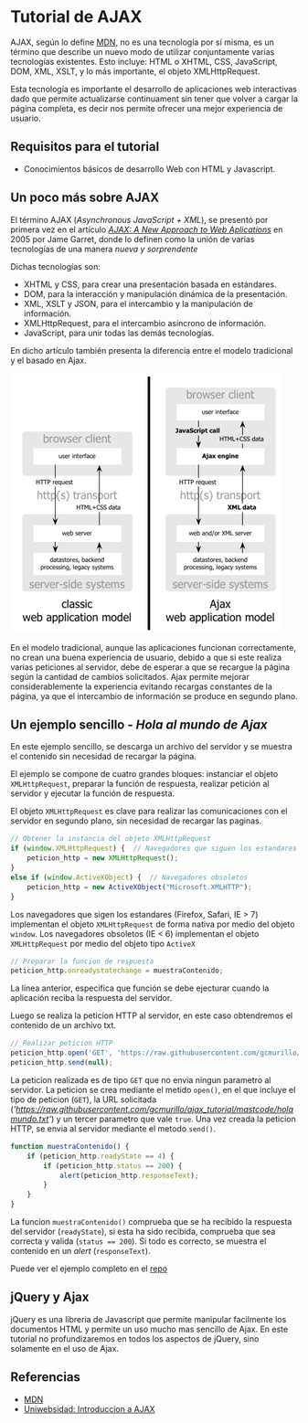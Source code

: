 # Tutorial de AJAX
AJAX, según lo define [MDN](https://developer.mozilla.org/es/docs/Web/Guide/AJAX),  no es una tecnología por sí misma, es un término que describe un nuevo modo de utilizar conjuntamente varias tecnologías existentes. Esto incluye: HTML o XHTML, CSS, JavaScript, DOM, XML, XSLT, y lo más importante, el objeto XMLHttpRequest.

Esta tecnología es importante el desarrollo de aplicaciones web interactivas dado que permite actualizarse continuament sin tener que volver a cargar la página completa, es decir nos permite ofrecer una mejor experiencia de usuario.

## Requisitos para el tutorial
* Conocimientos básicos de desarrollo Web con HTML y Javascript.

## Un poco más sobre AJAX
El término AJAX (*Asynchronous JavaScript + XML*), se presentó por primera vez en el artículo
[*AJAX: A New Approach to Web Aplications*](https://pdfs.semanticscholar.org/c440/ae765ff19ddd3deda24a92ac39cef9570f1e.pdf?_ga=2.96316956.1880424890.1593881953-241537876.1593881953) en 2005 por Jame Garret, donde lo definen como la unión de varias tecnologías de una manera *nueva y sorprendente*

Dichas tecnologías son:
* XHTML y CSS, para crear una presentación basada en estándares.
* DOM, para la interacción y manipulación dinámica de la presentación.
* XML, XSLT y JSON, para el intercambio y la manipulación de información.
* XMLHttpRequest, para el intercambio asíncrono de información.
* JavaScript, para unir todas las demás tecnologías.

En dicho artículo también presenta la diferencia entre el modelo tradicional y el basado en Ajax.

![models](https://github.com/gcmurillo/ajax_tutorial/blob/master/capturas/f0102.gif)

En el modelo tradicional, aunque las aplicaciones funcionan correctamente, no crean una buena experiencia de usuario, debido a que si este realiza varias peticiones al servidor, debe de esperar a que se recargue la página según la cantidad de cambios solicitados. Ajax permite mejorar considerablemente la experiencia evitando recargas constantes de la página, ya que el intercambio de información se produce en segundo plano.

## Un ejemplo sencillo - *Hola al mundo de Ajax*

En este ejemplo sencillo, se descarga un archivo del servidor y se muestra el contenido sin necesidad de recargar la página.

El ejemplo se compone de cuatro grandes bloques: instanciar el objeto `XMLHttpRequest`, preparar la función de respuesta, realizar petición al servidor y ejecutar la función de respuesta.

El objeto `XMLHttpRequest` es clave para realizar las comunicaciones con el servidor en segundo plano, sin necesidad de recargar las paginas.

``` Javascript 
// Obtener la instancia del objeto XMLHttpRequest
if (window.XMLHttpRequest) {  // Navegadores que siguen los estandares
    peticion_http = new XMLHttpRequest();
}
else if (window.ActiveXObject) {  // Navegadores obsoletos
    peticion_http = new ActiveXObject("Microsoft.XMLHTTP");
}
```

Los navegadores que sigen los estandares (Firefox, Safari, IE > 7) implementan el objeto `XMLHttpRequest` de forma nativa por medio del objeto `window`. Los navegadores obsoletos (IE < 6) implementan el objeto `XMLHttpRequest` por medio del objeto tipo `ActiveX`

``` Javascript
// Preparar la funcion de respuesta
peticion_http.onreadystatechange = muestraContenido;
```

La línea anterior, especifica que función se debe ejecturar cuando la aplicación reciba la respuesta del servidor.

Luego se realiza la peticion HTTP al servidor, en este caso obtendremos el contenido de un archivo txt.

``` Javascript
// Realizar peticion HTTP
peticion_http.open('GET', 'https://raw.githubusercontent.com/gcmurillo/ajax_tutorial/mastcode/holamundo.txt', true);
peticion_http.send(null);
```

La peticion realizada es de tipo `GET` que no envia ningun parametro al servidor. La peticion se crea mediante el metido `open()`, en el que incluye el tipo de peticion (`GET`), la URL solicitada (*'https://raw.githubusercontent.com/gcmurillo/ajax_tutorial/mastcode/holamundo.txt'*) y un tercer parametro que vale `true`. Una vez creada la peticion HTTP, se envia al servidor mediante el metodo `send()`.


``` Javascript
function muestraContenido() {
    if (peticion_http.readyState == 4) {
        if (peticion_http.status == 200) {
            alert(peticion_http.responseText);
        }
    }
}
```
La funcion `muestraContenido()` comprueba que se ha recibido la respuesta del servidor (`readyState`), si esta ha sido recibida, comprueba que sea correcta y valida (`status == 200`). Si todo es correcto, se muestra el contenido en un *alert* (`responseText`).

Puede ver el ejemplo completo en el [repo](https://github.com/gcmurillo/ajax_tutorial/blob/master/code/index.html) 

## jQuery y Ajax
jQuery es una libreria de Javascript que permite manipular facilmente los documentos HTML y permite un uso mucho mas sencillo de Ajax.
En este tutorial no profundizaremos en todos los aspectos de jQuery, sino solamente en el uso de Ajax.



## Referencias

* [MDN](https://developer.mozilla.org/es/docs/Web/Guide/AJAX)
* [Uniwebsidad: Introduccion a AJAX](https://uniwebsidad.com/libros/ajax)
